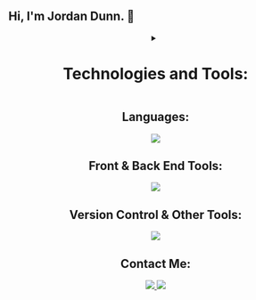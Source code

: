 ## Hi, I'm Jordan Dunn. 👋

<div id="abc">
  <ul align="center" style="list-style: none;">
    <details>
      <summary style="none">
  <h1> Technologies and Tools: </h1> 
      </summary>
    </details> 
     
   <h2> Languages: </h2> 
      <p align="center"> 
        <a href="https://skillicons.dev"> 
          <img src="https://skillicons.dev/icons?i=html,css,js,py" /> 
        </a> 
      </p>
      
   <h2> Front & Back End Tools: </h2>
    <p align="center">
      <a href="https://skillicons.dev">
        <img src="https://skillicons.dev/icons?i=react,bootstrap,nodejs," />
      </a>
    </p>
      
   <h2> Version Control & Other Tools: </h2>
     <p align="center">
       <a href="https://code.visualstudio.com/">
         <img src="https://skillicons.dev/icons?i=git,github,vscode" />
       </a>
     </p>
         
   <h2> Contact Me: </h2>
     <p align="center">
       <a target="_blank" href="https://www.linkedin.com/in/jordandunndeveloper/">
         <img src="https://skillicons.dev/icons?i=linkedin" />
       </a>
       <a target="_blank" href="https://mail.google.com/mail/u/5/#inbox?compose=GTvVlcRwQLxwtzsNfzjNzXpsBlGnBmkjvWssnnVzkkpcXnrHTQzBCmDTkrBkBXnQCqZSCrLwvvQbc">
         <img src="https://skillicons.dev/icons?i=gmail" />
       </a>
     </p>
  </ul>
</div>


 







